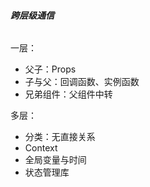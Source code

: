 ###### **跨层级通信**

一层：

- 父子：Props
- 子与父：回调函数、实例函数
- 兄弟组件：父组件中转

多层：

- 分类：无直接关系
- Context
- 全局变量与时间
- 状态管理库

